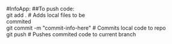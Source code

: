 #InfoApp:
  ##To push code: <br>
  git add .                        # Adds local files to be <br>
  commited <br>
  git commit -m "commit-info-here" # Commits local code to repo <br>
  git push                         # Pushes commited code to current branch <br>